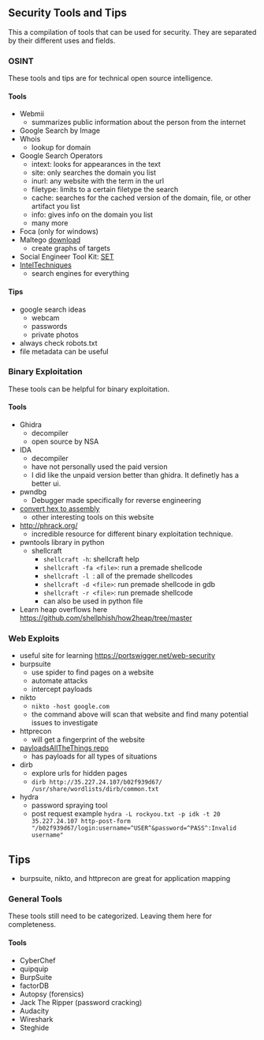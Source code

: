 ## Security Tools and Tips
This a compilation of tools that can be used for security. They are separated by their different uses and fields. 
### OSINT
These tools and tips are for technical open source intelligence.
#### Tools
- Webmii 
    - summarizes public information about the person from the internet
- Google Search by Image
- Whois 
    - lookup for domain
- Google Search Operators
    - intext: looks for appearances in the text
    - site: only searches the domain you list
    - inurl: any website with the term in the url
    - filetype: limits to a certain filetype the search 
    - cache: searches for the cached version of the domain, file, or other artifact you list
    - info: gives info on the domain you list
    - many more
- Foca (only for windows)
- Maltego [download](https://www.maltego.com/downloads/)
    - create graphs of targets
- Social Engineer Tool Kit: [SET](https://github.com/trustedsec/social-engineer-toolkit)
- [IntelTechniques](https://inteltechniques.com/)
    - search engines for everything
#### Tips
- google search ideas 
    - webcam
    - passwords
    - private photos
- always check robots.txt
- file metadata can be useful

### Binary Exploitation
These tools can be helpful for binary exploitation.
#### Tools 
- Ghidra 
  - decompiler
  - open source by NSA
- IDA
  - decompiler 
  - have not personally used the paid version
  - I did like the unpaid version better than ghidra. It definetly has a better ui. 
- pwndbg
  - Debugger made specifically for reverse engineering
- [convert hex to assembly](https://defuse.ca/online-x86-assembler.htm#disassembly)
  - other interesting tools on this website
- http://phrack.org/
  - incredible resource for different binary exploitation technique. 
- pwntools library in python
  - shellcraft 
    - `shellcraft -h`: shellcraft help
    - `shellcraft -fa <file>`: run a premade shellcode
    - `shellcraft -l `: all of the premade shellcodes
    - `shellcraft -d <file>`: run premade shellcode in gdb
    - `shellcraft -r <file>`: run premade shellcode
    - can also be used in python file
- Learn heap overflows here https://github.com/shellphish/how2heap/tree/master 
 
### Web Exploits
- useful site for learning https://portswigger.net/web-security
- burpsuite 
    - use spider to find pages on a website 
    - automate attacks 
    - intercept payloads
- nikto 
    - `nikto -host google.com`
    - the command above will scan that website and find many potential issues to investigate
- httprecon
    - will get a fingerprint of the website
- [payloadsAllTheThings repo](https://github.com/swisskyrepo/PayloadsAllTheThings?tab=readme-ov-file)
    - has payloads for all types of situations
- dirb
    - explore urls for hidden pages
    - `dirb http://35.227.24.107/b02f939d67/ /usr/share/wordlists/dirb/common.txt`
- hydra
    - password spraying tool
    - post request example `hydra -L rockyou.txt -p idk -t 20 35.227.24.107 http-post-form "/b02f939d67/login:username=^USER^&password=^PASS^:Invalid username"`
## Tips
- burpsuite, nikto, and httprecon are great for application mapping
### General Tools 
These tools still need to be categorized. Leaving them here for completeness.
#### Tools 
- CyberChef 
- quipquip
- BurpSuite
- factorDB
- Autopsy (forensics)
- Jack The Ripper (password cracking) 
- Audacity 
- Wireshark 
- Steghide

